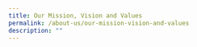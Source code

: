 ```yaml
---
title: Our Mission, Vision and Values
permalink: /about-us/our-mission-vision-and-values
description: ""
---
```

